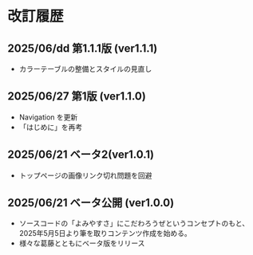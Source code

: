 # 改訂履歴

## 2025/06/dd 第1.1.1版 (ver1.1.1)

* カラーテーブルの整備とスタイルの見直し

## 2025/06/27 第1版 (ver1.1.0)

* Navigation を更新
* 「はじめに」を再考

## 2025/06/21 ベータ2(ver1.0.1)

* トップページの画像リンク切れ問題を回避

## 2025/06/21 ベータ公開 (ver1.0.0)

* ソースコードの「よみやすさ」にこだわろうぜというコンセプトのもと、2025年5月5日より筆を取りコンテンツ作成を始める。
* 様々な葛藤とともにベータ版をリリース
